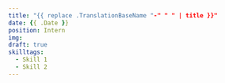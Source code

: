 ```yaml
---
title: "{{ replace .TranslationBaseName "-" " " | title }}"
date: {{ .Date }}
position: Intern
img:
draft: true
skilltags:
  - Skill 1
  - Skill 2
---
```


